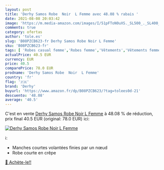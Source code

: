 ```yaml
---
layout: post
title: 'Derhy Samos Robe  Noir  L Femme avec 48.08 % rabais '
date: 2021-08-08 20:03:42
image: 'https://m.media-amazon.com/images/I/51pFToN0uXS._SL500_._SL400_.jpg'
comments: true
category: ofertas
author: 'tole.es'
slug: 'B08PZCB623-fr Derhy Samos Robe Noir L Femme'
sku: 'B08PZCB623-fr'
tags: [ 'Robes casual femme','Robes femme','Vêtements','Vêtements femme','derhy', ]
actualPrice: 40.5 EUR
currency: EUR
price: 40.5
comparePrice: 78.0 EUR
prodname: 'Derhy Samos Robe  Noir  L Femme'
country: 'fr'
flag: '🇫🇷'
brand: 'Derhy'
buyurl: 'https://www.amazon.fr/dp/B08PZCB623/?tag=tolees0d-21'
descuento: '48.08'
average: '40.5'
---
```


C'est en vente [Derhy Samos Robe  Noir  L Femme](https://www.amazon.fr/dp/B08PZCB623/?tag=tolees0d-21)  à  48.08 % de réduction, prix final  40.5 EUR (original: 78.0 EUR) ici:

[![Derhy Samos Robe  Noir  L Femme](https://m.media-amazon.com/images/I/51pFToN0uXS._SL500_._SL400_.jpg)](https://www.amazon.fr/dp/B08PZCB623/?tag=tolees0d-21)

ℹ️:

- Manches courtes volantées finies par un nœud
- Robe courte en crêpe

[🛒 Achète-le!!](https://www.amazon.fr/dp/B08PZCB623/?tag=tolees0d-21)
